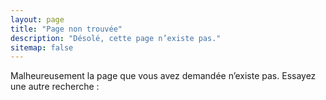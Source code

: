 ```yaml
---
layout: page
title: "Page non trouvée"
description: "Désolé, cette page n’existe pas."
sitemap: false
---
```


Malheureusement la page que vous avez demandée n’existe pas. Essayez une autre recherche :

<script type="text/javascript">
  var GOOG_FIXURL_LANG = 'en';
  var GOOG_FIXURL_SITE = '{{ site.url }}'
</script>
<script type="text/javascript"
  src="http://linkhelp.clients.google.com/tbproxy/lh/wm/fixurl.js">
</script>